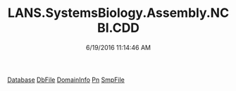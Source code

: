 ﻿---
title: LANS.SystemsBiology.Assembly.NCBI.CDD
date: 6/19/2016 11:14:46 AM
---

[Database](T-LANS.SystemsBiology.Assembly.NCBI.CDD.Database.html)
[DbFile](T-LANS.SystemsBiology.Assembly.NCBI.CDD.DbFile.html)
[DomainInfo](T-LANS.SystemsBiology.Assembly.NCBI.CDD.DomainInfo.html)
[Pn](T-LANS.SystemsBiology.Assembly.NCBI.CDD.Pn.html)
[SmpFile](T-LANS.SystemsBiology.Assembly.NCBI.CDD.SmpFile.html)
